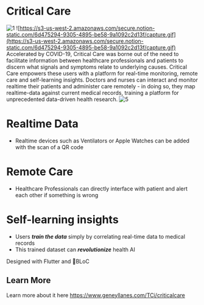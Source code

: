 # Critical Care


![1](https://github.com/Team-Crushing-It/critical_care/blob/master/assets/critcare.gif)
![https://s3-us-west-2.amazonaws.com/secure.notion-static.com/6d475294-9305-4895-be58-9a1092c2d13f/capture.gif](https://s3-us-west-2.amazonaws.com/secure.notion-static.com/6d475294-9305-4895-be58-9a1092c2d13f/capture.gif)
Accelerated by COVID-19, Critical Care was borne out of the need to facilitate information between healthcare professionals and patients to discern what signals and symptoms relate to underlying causes. Critical Care empowers these users with a platform for real-time monitoring, remote care and self-learning insights. Doctors and nurses can interact and monitor realtime their patients and administer care remotely - in doing so, they map realtime-data against current medical records, training a platform for unprecedented data-driven health research.
![5](https://github.com/Team-Crushing-It/critical_care/blob/master/assets/gifFast_random_app.gif)

# Realtime Data

- Realtime devices such as Ventilators or Apple Watches can be added with the scan of a QR code

# Remote Care

- Healthcare Professionals can directly interface with patient and alert each other if something is wrong

# Self-learning insights

- Users ***train the data*** simply by correlating real-time data to medical records
- This trained dataset can ***revolutionize*** health AI

Designed with Flutter and 💙BLoC

## Learn More

Learn more about it here https://www.geneyllanes.com/TCi/criticalcare


